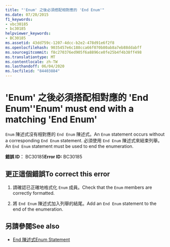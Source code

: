 ```yaml
---
title: "'Enum' 之後必須搭配相對應的 'End Enum'"
ms.date: 07/20/2015
f1_keywords:
- vbc30185
- bc30185
helpviewer_keywords:
- BC30185
ms.assetid: 43dd759c-1207-4dcc-b2e2-478d91e6f2f8
ms.openlocfilehash: 9035457e6c188cca66f070b80ab8a7eb88ddabff
ms.sourcegitcommit: f8c270376ed905f6a8896ce0fe25b4f4b38ff498
ms.translationtype: MT
ms.contentlocale: zh-TW
ms.lasthandoff: 06/04/2020
ms.locfileid: "84403884"
---
```

# <a name="enum-must-end-with-a-matching-end-enum"></a><span data-ttu-id="7b8f5-102">'Enum' 之後必須搭配相對應的 'End Enum'</span><span class="sxs-lookup"><span data-stu-id="7b8f5-102">'Enum' must end with a matching 'End Enum'</span></span>
<span data-ttu-id="7b8f5-103">`Enum` 陳述式沒有相對應的 `End Enum` 陳述式。</span><span class="sxs-lookup"><span data-stu-id="7b8f5-103">An `Enum` statement occurs without a corresponding `End Enum` statement.</span></span> <span data-ttu-id="7b8f5-104">必須使用 `End Enum` 陳述式來結束列舉。</span><span class="sxs-lookup"><span data-stu-id="7b8f5-104">An `End Enum` statement must be used to end the enumeration.</span></span>  
  
 <span data-ttu-id="7b8f5-105">**錯誤 ID︰** BC30185</span><span class="sxs-lookup"><span data-stu-id="7b8f5-105">**Error ID:** BC30185</span></span>  
  
## <a name="to-correct-this-error"></a><span data-ttu-id="7b8f5-106">更正這個錯誤</span><span class="sxs-lookup"><span data-stu-id="7b8f5-106">To correct this error</span></span>  
  
1. <span data-ttu-id="7b8f5-107">請確認已正確地格式化 `Enum` 成員。</span><span class="sxs-lookup"><span data-stu-id="7b8f5-107">Check that the `Enum` members are correctly formatted.</span></span>  
  
2. <span data-ttu-id="7b8f5-108">將 `End Enum` 陳述式加入列舉的結尾。</span><span class="sxs-lookup"><span data-stu-id="7b8f5-108">Add an `End Enum` statement to the end of the enumeration.</span></span>  
  
## <a name="see-also"></a><span data-ttu-id="7b8f5-109">另請參閱</span><span class="sxs-lookup"><span data-stu-id="7b8f5-109">See also</span></span>

- [<span data-ttu-id="7b8f5-110">End 陳述式</span><span class="sxs-lookup"><span data-stu-id="7b8f5-110">Enum Statement</span></span>](../language-reference/statements/enum-statement.md)
